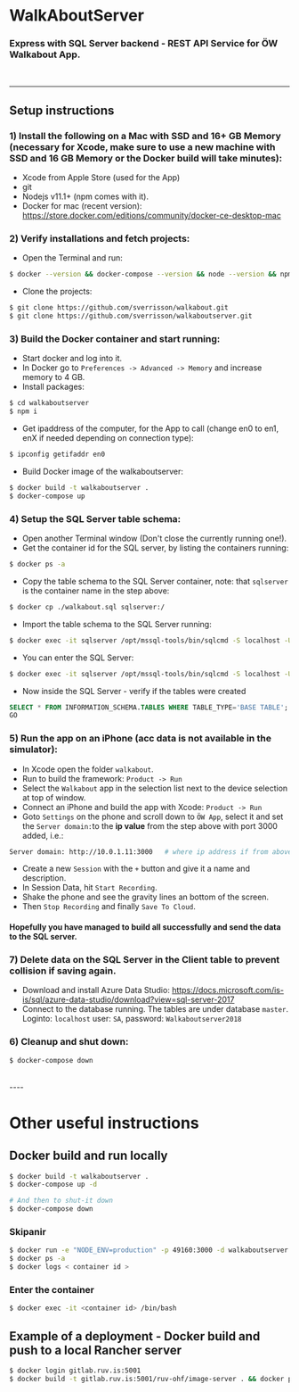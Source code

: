 # WalkAboutServer
### Express with SQL Server backend - REST API Service for ÖW Walkabout App.
<br />

----
## Setup instructions
### 1) Install the following on a Mac with SSD and 16+ GB Memory (necessary for Xcode, make sure to use a new machine with SSD and 16 GB Memory or the Docker build will take minutes):
* Xcode from Apple Store (used for the App)
* git
* Nodejs v11.1+ (npm comes with it). 
* Docker for mac (recent version): https://store.docker.com/editions/community/docker-ce-desktop-mac


### 2) Verify installations and fetch projects:
* Open the Terminal and run:
```bash
$ docker --version && docker-compose --version && node --version && npm --version
```
* Clone the projects:
```bash
$ git clone https://github.com/sverrisson/walkabout.git
$ git clone https://github.com/sverrisson/walkaboutserver.git
```

### 3) Build the Docker container and start running:
* Start docker and log into it.
* In Docker go to `Preferences -> Advanced -> Memory` and increase memory to 4 GB.
* Install packages:
```bash
$ cd walkaboutserver
$ npm i
```

* Get ipaddress of the computer, for the App to call (change en0 to en1, enX if needed depending on connection type):
```bash
$ ipconfig getifaddr en0
```

* Build Docker image of the walkaboutserver:
```bash
$ docker build -t walkaboutserver .
$ docker-compose up
```

### 4) Setup the SQL Server table schema:
* Open another Terminal window (Don't close the currently running one!).
* Get the container id for the SQL server, by listing the containers running:
```bash
$ docker ps -a 
```

* Copy the table schema to the SQL Server container, note: that `sqlserver` is the  container name in the step above:
```bash
$ docker cp ./walkabout.sql sqlserver:/  
```

* Import the table schema to the SQL Server running:
```bash
$ docker exec -it sqlserver /opt/mssql-tools/bin/sqlcmd -S localhost -U SA -P 'Walkaboutserver2018'  -i ./walkabout.sql
```

* You can enter the SQL Server:
```bash
$ docker exec -it sqlserver /opt/mssql-tools/bin/sqlcmd -S localhost -U SA -P 'Walkaboutserver2018'
```

* Now inside the SQL Server - verify if the tables were created
```sql
SELECT * FROM INFORMATION_SCHEMA.TABLES WHERE TABLE_TYPE='BASE TABLE';
GO
```

### 5) Run the app on an iPhone (acc data is not available in the simulator):
* In Xcode open the folder `walkabout`.
* Run to build the framework: `Product -> Run`
* Select the `Walkabout` app in the selection list next to the device selection at top of window.
* Connect an iPhone and build the app with Xcode: `Product -> Run`
* Goto `Settings` on the phone and scroll down to `ÖW App`, select it and set the `Server domain:`to the **ip value** from the step above with port 3000 added, i.e.:
```bash
Server domain: http://10.0.1.11:3000   # where ip address if from above
```
* Create a new `Session` with the `+` button and give it a name and description.
* In Session Data, hit `Start Recording`.
* Shake the phone and see the gravity lines an bottom of the screen.
* Then `Stop Recording` and finally `Save To Cloud`.

####  Hopefully you have managed to build all successfully and send the data to the SQL server.

### 7) Delete data on the SQL Server in the Client table to prevent collision if saving again.
* Download and install Azure Data Studio: https://docs.microsoft.com/is-is/sql/azure-data-studio/download?view=sql-server-2017
* Connect to the database running. The tables are under database `master`. Loginto: `localhost` user: `SA`, password: `Walkaboutserver2018`

### 6) Cleanup and shut down:
```bash
$ docker-compose down
```

<br/>
----

# Other useful instructions

## Docker build and run locally
```bash
$ docker build -t walkaboutserver .
$ docker-compose up -d

# And then to shut-it down
$ docker-compose down
```

### Skipanir
```bash
$ docker run -e "NODE_ENV=production" -p 49160:3000 -d walkaboutserver
$ docker ps -a
$ docker logs < container id >
```

### Enter the container
```bash
$ docker exec -it <container id> /bin/bash
```

## Example of a deployment - Docker build and push to a local Rancher server
```bash
$ docker login gitlab.ruv.is:5001
$ docker build -t gitlab.ruv.is:5001/ruv-ohf/image-server . && docker push gitlab.ruv.is:5001/ruv-ohf/image-server
```
